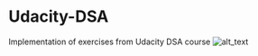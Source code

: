 # Udacity-DSA
Implementation of exercises from Udacity DSA course
![alt_text](https://mma.prnewswire.com/media/1121585/Udacity_Logo.jpg)
